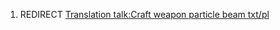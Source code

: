 1.  REDIRECT [Translation talk:Craft weapon particle beam
    txt/pl](Translation_talk:Craft_weapon_particle_beam_txt/pl "wikilink")